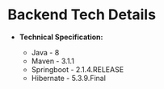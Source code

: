 # Backend Tech Details


* **Technical Specification:** 
    
    * Java - 8
    * Maven - 3.1.1
    * Springboot - 2.1.4.RELEASE
    * Hibernate - 5.3.9.Final
